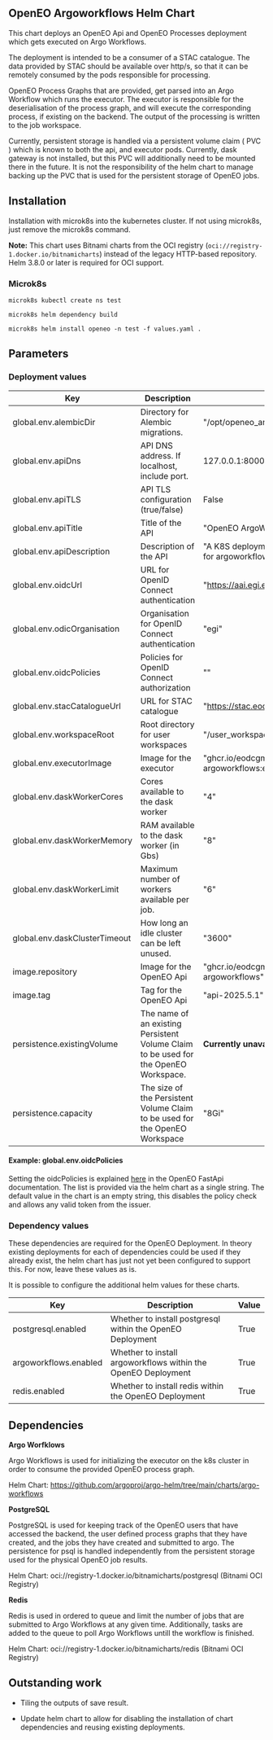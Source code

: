 ## OpenEO Argoworkflows Helm Chart

This chart deploys an OpenEO Api and OpenEO Processes deployment which gets executed on Argo Workflows. 

The deployment is intended to be a consumer of a STAC catalogue. The data provided by STAC should be available over http/s, so that it can be remotely consumed by the pods responsible for processing.

OpenEO Process Graphs that are provided, get parsed into an Argo Workflow which runs the executor. The executor is responsible for the deserialisation of the process graph, and will execute the corresponding process, if existing on the backend. The output of the processing is written to the job workspace.

Currently, persistent storage is handled via a persistent volume claim ( PVC ) which is known to both the api, and executor pods. Currently, dask gateway is not installed, but this PVC will additionally need to be mounted there in the future. It is not the responsibility of the helm chart to manage backing up the PVC that is used for the persistent storage of OpenEO jobs.


## Installation

Installation with microk8s into the kubernetes cluster. If not using microk8s, just remove the microk8s command.

**Note:** This chart uses Bitnami charts from the OCI registry (`oci://registry-1.docker.io/bitnamicharts`) instead of the legacy HTTP-based repository. Helm 3.8.0 or later is required for OCI support.

### Microk8s
```
microk8s kubectl create ns test

microk8s helm dependency build

microk8s helm install openeo -n test -f values.yaml .
```


## Parameters

### Deployment values

| Key                | Description                                           | Value |
|--------------------|-------------------------------------------------------|-------|
| global.env.alembicDir         | Directory for Alembic migrations.          |   "/opt/openeo_argoworkflows_api/psql    |
| global.env.apiDns             | API DNS address. If localhost, include port.                                       |   127.0.0.1:8000    |
| global.env.apiTLS             | API TLS configuration (true/false)                    |   False    |
| global.env.apiTitle           | Title of the API                                      |   "OpenEO ArgoWorkflows"    |
| global.env.apiDescription     | Description of the API                                |   "A K8S deployment of the openeo api for argoworkflows."    |
| global.env.oidcUrl            | URL for OpenID Connect authentication                 |   "https://aai.egi.eu/auth/realms/egi"    |
| global.env.odicOrganisation   | Organisation for OpenID Connect authentication        |  "egi"   |
| global.env.oidcPolicies       | Policies for OpenID Connect authorization             |    ""  |
| global.env.stacCatalogueUrl   | URL for STAC catalogue                                |   "https://stac.eodc.eu/api/v1"    |
| global.env.workspaceRoot      | Root directory for user workspaces                    |   "/user_workspaces"    |
| global.env.executorImage      | Image for the executor                                |   "ghcr.io/eodcgmbh/openeo-argoworkflows:executor-2025.5.1"    |
| global.env.daskWorkerCores      | Cores available to the dask worker                               |   "4"    |
| global.env.daskWorkerMemory      | RAM available to the dask worker (in Gbs)                              |   "8"    |
| global.env.daskWorkerLimit      | Maximum number of workers available per job.                              |   "6"    |
| global.env.daskClusterTimeout      | How long an idle cluster can be left unused.                              |   "3600"    |
| image.repository      | Image for the OpenEO Api                                |   "ghcr.io/eodcgmbh/openeo-argoworkflows"    |
| image.tag      | Tag for the OpenEO Api                              | "api-2025.5.1"  |
| persistence.existingVolume      | The name of an existing Persistent Volume Claim to be used for the OpenEO Workspace.  | **Currently unavailable**  |
| persistence.capacity      |   The size of the Persistent Volume Claim to be used for the OpenEO Workspace        | "8Gi"  |

#### Example: global.env.oidcPolicies

Setting the oidcPolicies is explained [here](https://eodcgmbh.github.io/openeo-fastapi/package/client/settings/) in the OpenEO FastApi documentation. The list is provided via the helm chart as a single string. The default value in the chart is an empty string, this disables the policy check and allows any valid token from the issuer.


### Dependency values

These dependencies are required for the OpenEO Deployment. In theory existing deployments for each of dependencies could be used if they already exist, the helm chart has just not yet been configured to support this. For now, leave these values as is.

It is possible to configure the additional helm values for these charts.

| Key                | Description                                           | Value |
|--------------------|-------------------------------------------------------|-------|
|  postgresql.enabled     |   Whether to install postgresql within the OpenEO Deployment                            | True |
|  argoworkflows.enabled     |   Whether to install argoworkflows within the OpenEO Deployment     | True |
|  redis.enabled     |   Whether to install redis within the OpenEO Deployment   | True |


## Dependencies

**Argo Worfklows**

Argo Workflows is used for initializing the executor on the k8s cluster in order to consume the provided OpenEO process graph.

Helm Chart: https://github.com/argoproj/argo-helm/tree/main/charts/argo-workflows


**PostgreSQL**

PostgreSQL is used for keeping track of the OpenEO users that have accessed the backend, the user defined process graphs that they have created, and the jobs they have created and submitted to argo. The persistence for psql is handled independently from the persistent storage used for the physical OpenEO job results.

Helm Chart: oci://registry-1.docker.io/bitnamicharts/postgresql (Bitnami OCI Registry)


**Redis**

Redis is used in ordered to queue and limit the number of jobs that are submitted to Argo Workflows at any given time. Additionally, tasks are added to the queue to poll Argo Workflows untill the workflow is finished.

Helm Chart: oci://registry-1.docker.io/bitnamicharts/redis (Bitnami OCI Registry)


## Outstanding work

- Tiling the outputs of save result.

- Update helm chart to allow for disabling the installation of chart dependencies and reusing existing deployments.

